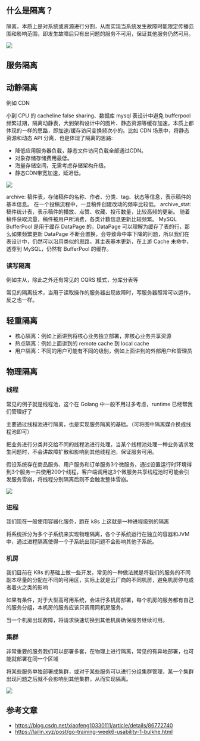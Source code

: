 

## 什么是隔离？

隔离，本质上是对系统或资源进行分割，从而实现当系统发生故障时能限定传播范围和影响范围，即发生故障后只有出问题的服务不可用，保证其他服务仍然可用。

![](https://img2020.cnblogs.com/blog/2344773/202108/2344773-20210823144657417-1195873014.png)
                    
## 服务隔离

## 动静隔离

例如 CDN

小到 CPU 的 cacheline false sharing、数据库 mysql 表设计中避免 bufferpool 频繁过期，隔离动静表，大到架构设计中的图片、静态资源等缓存加速。本质上都体现的一样的思路，即加速/缓存访问变换频次小的。比如 CDN 场景中，将静态资源和动态 API 分离，也是体现了隔离的思路:

- 降低应用服务器负载，静态文件访问负载全部通过CDN。
- 对象存储存储费用最低。
- 海量存储空间，无需考虑存储架构升级。
- 静态CDN带宽加速，延迟低。

![](https://img2020.cnblogs.com/blog/2344773/202108/2344773-20210823144710245-1153353775.png)

archive: 稿件表，存储稿件的名称、作者、分类、tag、状态等信息，表示稿件的基本信息。 在一个投稿流程中，一旦稿件创建改动的频率比较低。 archive_stat: 稿件统计表，表示稿件的播放、点赞、收藏、投币数量，比较高频的更新。 随着稿件获取流量，稿件被用户所消费，各类计数信息更新比较频繁。 MySQL BufferPool 是用于缓存 DataPage 的，DataPage 可以理解为缓存了表的行，那么如果频繁更新 DataPage 不断会置换，会导致命中率下降的问题，所以我们在表设计中，仍然可以沿用类似的思路，其主表基本更新，在上游 Cache 未命中，透穿到 MySQL，仍然有 BufferPool 的缓存。

### 读写隔离

例如主从，除此之外还有常见的 CQRS 模式，分库分表等

常见的隔离技术，当用于读取操作的服务器出现故障时，写服务器照常可以运作，反之也一样。

## 轻重隔离

- 核心隔离：例如上面讲到将核心业务独立部署，非核心业务共享资源
- 热点隔离：例如上面讲到的 remote cache 到 local cache
- 用户隔离：不同的用户可能有不同的级别，例如上面讲到的外部用户和管理员

## 物理隔离

### 线程

常见的例子就是线程池，这个在 Golang 中一般不用过多考虑，runtime 已经帮我们管理好了

主要通过线程池进行隔离，也是实现服务隔离的基础。（可将图中隔离媒介换成线程池即可）

把业务进行分类并交给不同的线程池进行处理，当某个线程池处理一种业务请求发生问题时，不会讲故障扩散和影响到其他线程池，保证服务可用。

假设系统存在商品服务、用户服务和订单服务3个微服务，通过设置运行时环境得到3个服务一共使用200个线程，客户端调用这3个微服务共享线程池时可能会引发服务雪崩，将线程分别隔离后则不会触发整体雪崩。

![](https://img2020.cnblogs.com/blog/2344773/202108/2344773-20210823144722010-744930323.png)

### 进程

我们现在一般使用容器化服务，跑在 k8s 上这就是一种进程级别的隔离

将系统拆分为多个子系统来实现物理隔离，各个子系统运行在独立的容器和JVM中，通过进程隔离使得一个子系统出现问题不会影响其他子系统。

### 机房

我们目前在 K8s 的基础上做一些开发，常见的一种做法就是将我们的服务的不同副本尽量的分配在不同的可用区，实际上就是云厂商的不同机房，避免机房停电或者着火之类的影响

如果有条件，对于大型高可用系统，会进行多机房部署，每个机房的服务都有自己的服务分组，本机房的服务应该只调用同机房服务。

当一个机房出现故障，将请求快速切换到其他机房确保服务继续可用。

### 集群

非常重要的服务我们可以部署多套，在物理上进行隔离，常见的有异地部署，也可能就部署在同一个区域

将某些服务单独部署成集群，或对于某些服务可以进行分组集群管理，某一个集群出现问题之后就不会影响到其他集群，从而实现隔离。 

![](https://img2020.cnblogs.com/blog/2344773/202108/2344773-20210823144742310-1119019267.png)

## 参考文章

- https://blog.csdn.net/xiaofeng10330111/article/details/86772740
- https://lailin.xyz/post/go-training-week6-usability-1-bulkhe.html